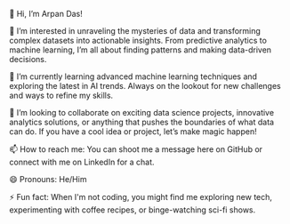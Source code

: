 👋 Hi, I’m Arpan Das!

👀 I’m interested in unraveling the mysteries of data and transforming complex datasets into actionable insights. From predictive analytics to machine learning, I’m all about finding patterns and making data-driven decisions.

🌱 I’m currently learning advanced machine learning techniques and exploring the latest in AI trends. Always on the lookout for new challenges and ways to refine my skills.

💞️ I’m looking to collaborate on exciting data science projects, innovative analytics solutions, or anything that pushes the boundaries of what data can do. If you have a cool idea or project, let’s make magic happen!

📫 How to reach me: You can shoot me a message here on GitHub or connect with me on LinkedIn for a chat.

😄 Pronouns: He/Him

⚡ Fun fact: When I'm not coding, you might find me exploring new tech, experimenting with coffee recipes, or binge-watching sci-fi shows.
